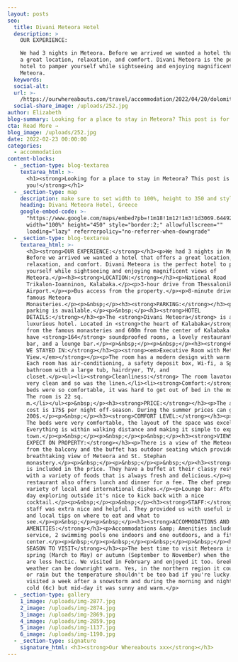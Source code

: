 ```yaml
---
layout: posts
seo:
  title: Divani Meteora Hotel
  description: >
    OUR EXPERIENCE:

    We had 3 nights in Meteora. Before we arrived we wanted a hotel that offers
    a great location, relaxation, and comfort. Divani Meteora is the perfect
    hotel to pamper yourself while sightseeing and enjoying magnificent views of
    Meteora.
  keywords:
  social-alt:
  url: >-
    /https://ourwhereabouts.com/travel/accommodation/2022/04/20/dolomites-travel-guide.html
  social-share_image: /uploads/252.jpg
author: Elizabeth
blog-summary: Looking for a place to stay in Meteora? This post is for you!
cta: Read More →
blog_image: /uploads/252.jpg
date: 2022-02-23 00:00:00
categories:
  - accommodation
content-blocks:
  - _section-type: blog-textarea
    textarea_html: >-
      <h1><strong>Looking for a place to stay in Meteora? This post is for
      you!</strong></h1>
  - _section-type: map
    description: make sure to set width to 100%, height to 350 and style to border 2
    heading: Divani Meteora Hotel, Greece
    google-embed-code: >-
      "https://www.google.com/maps/embed?pb=!1m18!1m12!1m3!1d3069.644920687143!2d21.62856132729692!3d39.7026869137396!2m3!1f0!2f0!3f0!3m2!1i1024!2i768!4f13.1!3m3!1m2!1s0x13590fc5213629ad%3A0x6479fee8d8956fd7!2sDivani%20Meteora%20Hotel!5e0!3m2!1sen!2sil!4v1653831098173!5m2!1sen!2sil"
      width="100%" height="450" style="border:2;" allowfullscreen=""
      loading="lazy" referrerpolicy="no-referrer-when-downgrade"
  - _section-type: blog-textarea
    textarea_html: >-
      <h3><strong>OUR EXPERIENCE:</strong></h3><p>We had 3 nights in Meteora.
      Before we arrived we wanted a hotel that offers a great location,
      relaxation, and comfort. Divani Meteora is the perfect hotel to pamper
      yourself while sightseeing and enjoying magnificent views of
      Meteora.</p><h3><strong>LOCATION:</strong></h3><p>National Road
      Trikalon-Ioanninon, Kalabaka.</p><p>3-hour drive from Thessaloniki
      Airport.</p><p>Bus access from the property.</p><p>8-minute drive to the
      famous Meteora
      Monasteries.</p><p>&nbsp;</p><h3><strong>PARKING:</strong></h3><p>Free
      parking is available.</p><p>&nbsp;</p><h3><strong>HOTEL
      DETAILS:</strong></h3><p>The <strong>Divani Meteora</strong> is a 4-star
      luxurious hotel. Located in <strong>the heart of Kalabaka</strong>, 5km
      from the famous monasteries and 600m from the center of Kalabaka. They
      have <strong>164</strong> soundproofed rooms, a lovely restaurant, a pool
      bar, and a lounge bar.</p><p>&nbsp;</p><p>&nbsp;</p><h3><strong>ROOM TYPE
      WE STAYED IN:</strong></h3><p><strong><em>Executive Room with Meteora
      View.</em></strong></p><p>The room has a modern design with warm colors.
      Each room has air-conditioning, a safety deposit box, Wi-fi, a Spacious
      bathroom with a large tub, hairdryer, TV, and
      closet.</p><ul><li><strong>Cleanliness:</strong> The room lavatory was
      very clean and so was the linen.</li><li><strong>Comfort:</strong> The
      beds were so comfortable, it was hard to get out of bed in the morning.
      The room is 22 sq.
      m.</li></ul><p>&nbsp;</p><h3><strong>PRICE:</strong></h3><p>The average
      cost is 175$ per night off-season. During the summer prices can go up to
      200$.</p><p>&nbsp;</p><h3><strong>COMFORT LEVEL:</strong></h3><p>10/10!
      The beds were very comfortable, the layout of the space was excellent.
      Everything is within walking distance and making it simple to explore the
      town.</p><p>&nbsp;</p><p>&nbsp;</p><p>&nbsp;</p><h3><strong>VIEWS TO
      EXPECT ON PROPERTY:</strong></h3><p>There is a view of the Meteora rocks
      from the balcony and the buffet has outdoor seating which provides a
      breathtaking view of Meteora and St. Stephan
      monastery.</p><p>&nbsp;</p><p>&nbsp;</p><p>&nbsp;</p><h3><strong>DINING:</strong></h3><p>Breakfast
      is included in the price. They have a buffet at their classy restaurant
      with a variety of foods that is always fresh and delicious.</p><p>The
      restaurant also offers lunch and dinner for a fee. The chef prepares a
      variety of local and international dishes.</p><p>Lounge bar: After a long
      day exploring outside it's nice to kick back with a nice
      cocktail.</p><p>&nbsp;</p><p>&nbsp;</p><h3><strong>STAFF:</strong></h3><p>The
      staff was extra nice and helpful. They provided us with useful information
      and local tips on where to eat and what to
      see.</p><p>&nbsp;</p><p>&nbsp;</p><h3><strong>ACCOMMODATIONS AND
      AMENITIES:</strong></h3><p>Accommodations &amp; Amenities include room
      service, 2 swimming pools one indoors and one outdoors, and a fitness
      center.</p><p>&nbsp;</p><p>&nbsp;</p><p>&nbsp;</p><p>&nbsp;</p><h3><strong>BEST
      SEASON TO VISIT</strong></h3><p>The best time to visit Meteora is in late
      spring (March to May) or autumn (September to November) when the crowds
      are less hectic. We visited in February and enjoyed it too. Greek winter
      weather can be downright warm. Yes, in the northern region it could snow
      or rain but the temperature shouldn't be too bad if you're lucky. We
      visited a week after a snowstorm and during the morning and night it was
      cold (6c) but mid-day it was sunny and warm.</p>
  - _section-type: gallery
    1_image: /uploads/img-2877.jpg
    2_image: /uploads/img-2874.jpg
    3_image: /uploads/img-2869.jpg
    4_image: /uploads/img-2859.jpg
    5_image: /uploads/img-1137.jpg
    6_image: /uploads/img-1190.jpg
  - _section-type: signature
    signature_html: <h3><strong>Our Whereabouts xxx</strong></h3>
---
```


